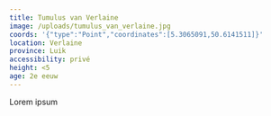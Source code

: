 ```yaml
---
title: Tumulus van Verlaine
image: /uploads/tumulus_van_verlaine.jpg
coords: '{"type":"Point","coordinates":[5.3065091,50.6141511]}'
location: Verlaine
province: Luik
accessibility: privé
height: <5
age: 2e eeuw
---
```

Lorem ipsum